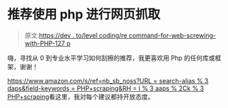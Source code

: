 # 推荐使用 php 进行网页抓取

> 原文:[https://dev . to/level coding/re command-for-web-screwing-with-PHP-127 p](https://dev.to/levelcoding/recomandation-for-web-scrapping-with-php-127p)

嗨，寻找从 0 到专业水平学习如何刮擦的推荐，我更喜欢用 Php 的任何库或框架，谢谢！

[https://www.amazon.com/s/ref=nb_sb_noss?URL = search-alias % 3 daps&field-keywords = PHP+scraping&RH = I % 3 aaps % 2Ck % 3 PHP+scraping](https://www.amazon.com/s/ref=nb_sb_noss?url=search-alias%3Daps&field-keywords=php+scraping&rh=i%3Aaps%2Ck%3Aphp+scraping)看这里，我对每个建议都持开放态度。